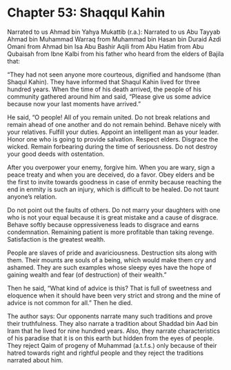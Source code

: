 Chapter 53: Shaqqul Kahin
=========================

Narrated to us Ahmad bin Yahya Mukattib (r.a.): Narrated to us Abu
Tayyab Ahmad bin Muhammad Warraq from Muhammad bin Hasan bin Duraid Azdi
Omani from Ahmad bin Isa Abu Bashir Aqili from Abu Hatim from Abu
Qubaisah from Ibne Kalbi from his father who heard from the elders of
Bajila that:

“They had not seen anyone more courteous, dignified and handsome (than
Shaqul Kahin). They have informed that Shaqul Kahin lived for three
hundred years. When the time of his death arrived, the people of his
community gathered around him and said, “Please give us some advice
because now your last moments have arrived.”

He said, “O people! All of you remain united. Do not break relations and
remain ahead of one another and do not remain behind. Behave nicely with
your relatives. Fulfill your duties. Appoint an intelligent man as your
leader. Honor one who is going to provide salvation. Respect elders.
Disgrace the wicked. Remain forbearing during the time of seriousness.
Do not destroy your good deeds with ostentation.

After you overpower your enemy, forgive him. When you are wary, sign a
peace treaty and when you are deceived, do a favor. Obey elders and be
the first to invite towards goodness in case of enmity because reaching
the end in enmity is such an injury, which is difficult to be healed. Do
not taunt anyone’s relation.

Do not point out the faults of others. Do not marry your daughters with
one who is not your equal because it is great mistake and a cause of
disgrace. Behave softly because oppressiveness leads to disgrace and
earns condemnation. Remaining patient is more profitable than taking
revenge. Satisfaction is the greatest wealth.

People are slaves of pride and avariciousness. Destruction sits along
with them. Their mounts are souls of a being, which would make them cry
and ashamed. They are such examples whose sleepy eyes have the hope of
gaining wealth and fear (of destruction) of their wealth.”

Then he said, “What kind of advice is this? That is full of sweetness
and eloquence when it should have been very strict and strong and the
mine of advice is not common for all.” Then he died.

The author says: Our opponents narrate many such traditions and prove
their truthfulness. They also narrate a tradition about Shaddad bin Aad
bin Iram that he lived for nine hundred years. Also, they narrate
characteristics of his paradise that it is on this earth but hidden from
the eyes of people. They reject Qaim of progeny of Muhammad (a.t.f.s.)
only because of their hatred towards right and rightful people and they
reject the traditions narrated about him.


